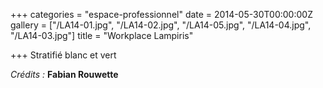 +++
categories = "espace-professionnel"
date = 2014-05-30T00:00:00Z
gallery = ["/LA14-01.jpg", "/LA14-02.jpg", "/LA14-05.jpg", "/LA14-04.jpg", "/LA14-03.jpg"]
title = "Workplace Lampiris"

+++
Stratifié blanc et vert

_Crédits :_ **Fabian Rouwette**